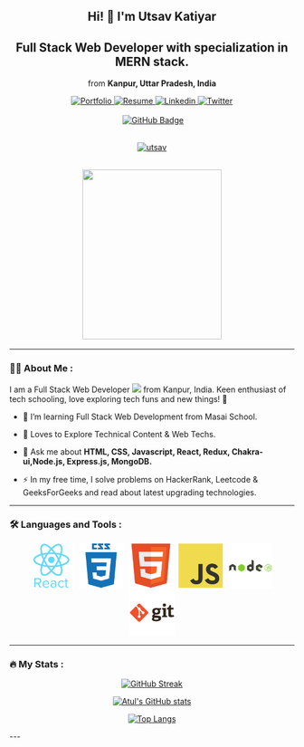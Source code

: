  <h2 color="blue" align="center">Hi! 👋 I'm Utsav Katiyar </h2>

   <h2 color="blue" align="center">Full Stack Web Developer with specialization in MERN stack.</h2>
   <p color="blue" align="center">from <b>Kanpur, Uttar Pradesh, India</b></p>
    <div id="badges" align="center">
    <a href="https://utsav-katiyar.netlify.app/">
      <img height="27.5px" src="https://img.shields.io/badge/Portfolio-blueviolet" alt="Portfolio"/>
    </a>
    <a href="https://drive.google.com/file/d/1vKQS1jeamcg00d9Ha0qX-KQAaL42z788/view?usp=sharing/">
      <img height="27.5px" src="https://img.shields.io/badge/Resume-blueviolet" alt="Resume"/>
    </a>
     <a href="https://www.linkedin.com/in/utsav-katiyar-27635417a/">
      <img height="27.5px" src="https://img.shields.io/badge/LinkedIn-blue?style=flat&logo=linkedin&logoColor=white" alt="Linkedin"/>
    </a>
    <a href="https://twitter.com/utsav_katiyar">
      <img height="27.5px" src="https://img.shields.io/badge/Twitter-blue?style=flat&logo=twitter&logoColor=white" alt="Twitter"/>
    </a>
  </div>
  <br>
  <div align="center">
  <img height="22.5px" src="https://komarev.com/ghpvc/?username=utsavkatiyar34&style=flat&color=orange" alt=""/>
<a href="https://github.com/utsavkatiyar34?tab=followers"><img height="22.5px" src="https://img.shields.io/github/followers/utsavkatiyar34?label=Followers&style=flat&color=important" alt="GitHub Badge"></a>
 </div>
  <br>

  <p align="center"> <a href="https://github.com/ryo-ma/github-profile-trophy"><img src="https://github-profile-trophy.vercel.app/?username=utsavkatiyar34&margin-w=15&margin-h=15" alt="utsav" /></a> </p>

 <br>
<div id="header" align="center">
 <div align="center">
  <img src="https://utsav-katiyar.netlify.app/static/media/skills.9fb771fb.gif" width="70%" height="300"/>
</div>
</div>
<hr>

### :man_technologist: About Me :

I am a Full Stack Web Developer <img src="https://media.giphy.com/media/WUlplcMpOCEmTGBtBW/giphy.gif" width="30"> from Kanpur, India. Keen enthusiast of tech schooling, love exploring tech funs and new things! 👀
- :telescope: I’m learning Full Stack Web Development from Masai School.

- :seedling: Loves to Explore Technical Content & Web Techs.
- 💬 Ask me about **HTML, CSS, Javascript, React, Redux, Chakra-ui,Node.js, Express.js, MongoDB.**

- :zap: In my free time, I solve problems on HackerRank, Leetcode & GeeksForGeeks and read about latest upgrading technologies.


---

### :hammer_and_wrench: Languages and Tools :
<div align="center">
<div>
  <img src="https://github.com/devicons/devicon/blob/master/icons/react/react-original-wordmark.svg" title="React" alt="React" width="80" height="80"/>&nbsp;
  <!--<img src="https://github.com/devicons/devicon/blob/master/icons/redux/redux-original.svg" title="Redux" alt="Redux " width="40" height="40"/>&nbsp;-->
  <img src="https://github.com/devicons/devicon/blob/master/icons/css3/css3-plain-wordmark.svg"  title="CSS3" alt="CSS" width="80" height="80"/>&nbsp;
  <img src="https://github.com/devicons/devicon/blob/master/icons/html5/html5-original.svg" title="HTML5" alt="HTML" width="80" height="80"/>&nbsp;
  <img src="https://github.com/devicons/devicon/blob/master/icons/javascript/javascript-original.svg" title="JavaScript" alt="JavaScript" width="80" height="80"/>&nbsp;
  <!--<img src="https://github.com/devicons/devicon/blob/master/icons/firebase/firebase-plain-wordmark.svg" title="Firebase" alt="Firebase" width="40" height="40"/>&nbsp;-->
<!--<img src="https://github.com/devicons/devicon/blob/master/icons/mysql/mysql-original-wordmark.svg" title="MySQL"  alt="MySQL" width="80" height="80"/>&nbsp; -->
  <img src="https://github.com/devicons/devicon/blob/master/icons/nodejs/nodejs-original-wordmark.svg" title="NodeJS" alt="NodeJS" width="80" height="80"/>&nbsp;
<!--   <img src="https://github.com/devicons/devicon/blob/master/icons/java/java-original-wordmark.svg" title="Java" alt="Java" width="80" height="80"/>&nbsp; -->
  <img src="https://github.com/devicons/devicon/blob/master/icons/git/git-original-wordmark.svg" title="Git" **alt="Git" width="80" height="80"/>
</div>
</div>

---

### :fire: My Stats :
<div align="center">

[![GitHub Streak](http://github-readme-streak-stats.herokuapp.com?user=utsavkatiyar34&theme=radical&background=000000)](https://github.com/utsavkatiyar34)

[![Atul's GitHub stats](https://github-readme-stats.vercel.app/api?username=utsavkatiyar34&theme=radical)](https://github.com/utsavkatiyar34)

[![Top Langs](https://github-readme-stats.vercel.app/api/top-langs/?username=utsavkatiyar34&layout=compact&theme=radical)](https://github.com/utsavkatiyar34)
</div>
---
